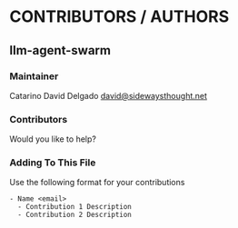 # CONTRIBUTORS / AUTHORS

## llm-agent-swarm

### Maintainer
Catarino David Delgado <david@sidewaysthought.net>

### Contributors
Would you like to help?

### Adding To This File
Use the following format for your contributions
```
- Name <email>
  - Contribution 1 Description
  - Contribution 2 Description
```
